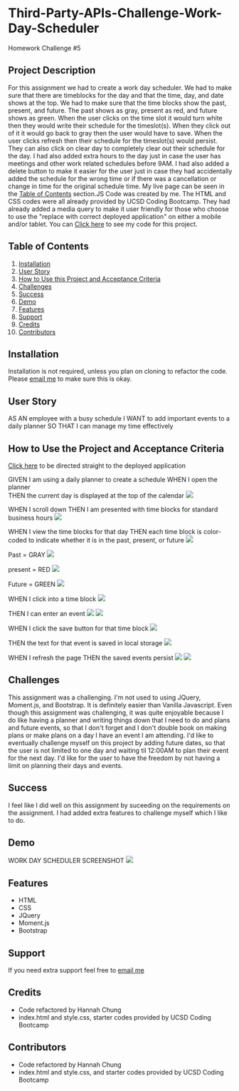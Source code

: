 # Third-Party-APIs-Challenge-Work-Day-Scheduler
Homework Challenge #5




## Project Description

For this assignment we had to create a work day scheduler. We had to make sure that there are timeblocks for the day and that the time, day, and date shows at the top. We had to make sure that the time blocks show the past, present, and future. The past shows as gray, present as red, and future shows as green. When the user clicks on the time slot it would turn white then they would write their schedule for the timeslot(s). When they click out of it it would go back to gray then the user would have to save. When the user clicks refresh then their schedule for the timeslot(s) would persist. They can also click on clear day to completely clear out their schedule for the day. I had also added extra hours to the day just in case the user has meetings and other work related schedules before 9AM. I had also added a delete button to make it easier for the user just in case they had accidentally added the schedule for the wrong time or if there was a cancellation or change in time for the original schedule time. My live page can be seen in the <a href="#Table of Contents">Table of Contents</a> section.JS Code was created by me. The HTML and CSS codes were all already provided by UCSD Coding Bootcamp. They had already added a media query to make it user friendly for those who choose to use the "replace with correct deployed application" on either a mobile and/or tablet. You can <a href=https://github.com/hannybear88/Third-Party-APIs-Challenge-Work-Day-Scheduler>Click here</a>  to see my code for this project. 



## Table of Contents
<nav>
    <ol>
        <li><a href="#Installation">Installation</a></li>
        <li><a href="User Story">User Story</a></li>
         <li><a href="#How to Use this Project and Acceptance Criteria">How to Use this Project and Acceptance Criteria</a></li>
          <li><a href="#Challenges">Challenges</a></li>
        <li><a href="#Success">Success</a></li>
         <li><a href="Demo">Demo</a></li>
          <li><a href="#Features">Features</a></li>
        <li><a href="#Support">Support</a></li>
        <li><a href="#Credits">Credits</a></li>
        <li><a href="#Contributors">Contributors</a></li>
    </ol>
</nav>

## Installation

Installation is not required, unless you plan on cloning to refactor the code. Please <a href="mailto:hannahkchung88@gmail.com">email me</a> to make sure this is okay. 

## User Story

AS AN employee with a busy schedule
I WANT to add important events to a daily planner
SO THAT I can manage my time effectively

## How to Use the Project and Acceptance Criteria

<a href=https://hannybear88.github.io/Third-Party-APIs-Challenge-Work-Day-Scheduler/>Click here</a> to be directed straight to the deployed application



GIVEN I am using a daily planner to create a schedule
WHEN I open the planner<br>
THEN the current day is displayed at the top of the calendar
<img src="./assets/images/Work-Day-Current-Day.png" />

WHEN I scroll down
THEN I am presented with time blocks for standard business hours
<img src="./assets/images/Work-Day-Timeblocks-Shown.png" />


WHEN I view the time blocks for that day
THEN each time block is color-coded to indicate whether it is in the past, present, or future
<img src="./assets/images/Color-Coded-Past-Present-Future.png" />

Past = GRAY
<img src="./assets/images/Work-Day-Schedule-Past.png" />

present = RED
<img src="./assets/images/Work-Day-Schedule-Present.png" />

Future = GREEN
<img src="./assets/images/Work-Day-Schedule-Future.png" />

WHEN I click into a time block
<img src="./assets/images/User-Clicks-on-Timeblock.png" />

THEN I can enter an event
<img src="./assets/images/User-Enters-Schedule-in-Timeblock.png" />
<img src="./assets/images/User-Entered-Schedule-in-Timeblock.png" />

WHEN I click the save button for that time block
<img src="./assets/images/User-Clicks-Save-to-Save-Their-Schedule-of-the-Day.png" />

THEN the text for that event is saved in local storage
<img src="./assets/images/User-Saves-Their-Schedule-of-Their-Day.png" />


WHEN I refresh the page
THEN the saved events persist
<img src="./assets/images/User-Schedule-of-Their-Day-Saves-Persists-After-Refresh.png" />
<img src="./assets/images/Schedule-Persists-After-Clicking-Refresh.gif"/>

## Challenges
This assignment was a challenging. I'm not used to using JQuery, Moment.js, and Bootstrap. It is definitely easier than Vanilla Javascript. Even though this assignment was challenging, it was quite enjoyable because I do like having a planner and writing things down that I need to do and plans and future events, so that I don't forget and I don't double book on making plans or make plans on a day I have an event I am attending. I'd like to eventually challenge myself on this project by adding future dates, so that the user is not limited to one day and waiting til 12:00AM to plan their event for the next day. I'd like for the user to have the freedom by not having a limit on planning their days and events.

## Success
I feel like I did well on this assignment by suceeding on the requirements on the assignment. I had added extra features to challenge myself which I like to do. 



## Demo

WORK DAY SCHEDULER SCREENSHOT
<img src="./assets/images/Work-Day-Schedule-Screenshot.png" />


## Features

<ul>
    <li>HTML</li>
    <li>CSS</li>
    <li>JQuery</li>
    <li>Moment.js</li>
    <li>Bootstrap</li>
</ul>

## Support

If you need extra support feel free to <a href="mailto:hannahkchung88@gmail.com">email me</a>



## Credits

<ul>
    <li>Code refactored by Hannah Chung</li>
    <li>index.html and style.css, starter codes provided by UCSD Coding Bootcamp</li>
</ul>

## Contributors

<ul>
    <li>Code refactored by Hannah Chung</li>
    <li>index.html and style.css, and starter codes provided by UCSD Coding Bootcamp</li>
</ul>